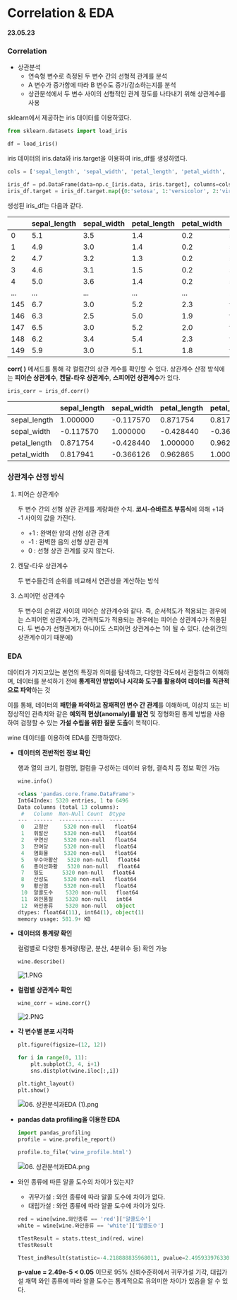 # Correlation & EDA

**23.05.23**

### Correlation

- 상관분석
    - 연속형 변수로 측정된 두 변수 간의 선형적 관계를 분석
    - A 변수가 증가함에 따라 B 변수도 증가/감소하는지를 분석
    - 상관분석에서 두 변수 사이의 선형적인 관계 정도를 나타내기 위해 상관계수를 사용

sklearn에서 제공하는 iris 데이터를 이용하였다.

```python
from sklearn.datasets import load_iris

df = load_iris()
```

iris 데이터의 iris.data와 iris.target을 이용하여 iris_df를 생성하였다.

```python
cols = ['sepal_length', 'sepal_width', 'petal_length', 'petal_width', 'target']

iris_df = pd.DataFrame(data=np.c_[iris.data, iris.target], columns=cols)
iris_df.target = iris_df.target.map({0:'setosa', 1:'versicolor', 2:'virginica'})
```

생성된 iris_df는 다음과 같다.

|  | sepal_length | sepal_width | petal_length | petal_width | target |
| --- | --- | --- | --- | --- | --- |
| 0 | 5.1 | 3.5 | 1.4 | 0.2 | setosa |
| 1 | 4.9 | 3.0 | 1.4 | 0.2 | setosa |
| 2 | 4.7 | 3.2 | 1.3 | 0.2 | setosa |
| 3 | 4.6 | 3.1 | 1.5 | 0.2 | setosa |
| 4 | 5.0 | 3.6 | 1.4 | 0.2 | setosa |
| ... | ... | ... | ... | ... | ... |
| 145 | 6.7 | 3.0 | 5.2 | 2.3 | virginica |
| 146 | 6.3 | 2.5 | 5.0 | 1.9 | virginica |
| 147 | 6.5 | 3.0 | 5.2 | 2.0 | virginica |
| 148 | 6.2 | 3.4 | 5.4 | 2.3 | virginica |
| 149 | 5.9 | 3.0 | 5.1 | 1.8 | virginica |

**corr( )** 메서드를 통해 각 컬럼간의 상관 계수를 확인할 수 있다.
상관계수 산정 방식에는 **피어슨 상관계수**, **켄달-타우 상관계수**, **스피어먼 상관계수**가 있다.

```python
iris_corr = iris_df.corr()
```

|  | sepal_length | sepal_width | petal_length | petal_width |
| --- | --- | --- | --- | --- |
| sepal_length | 1.000000 | -0.117570 | 0.871754 | 0.817941 |
| sepal_width | -0.117570 | 1.000000 | -0.428440 | -0.366126 |
| petal_length | 0.871754 | -0.428440 | 1.000000 | 0.962865 |
| petal_width | 0.817941 | -0.366126 | 0.962865 | 1.000000 |

### 상관계수 산정 방식

1. 피어슨 상관계수
    
    두 변수 간의 선형 상관 관계를 계량화한 수치. **코시-슈바르츠 부등식**에 의해 +1과 -1 사이의 값을 가진다.
    
    - +1 : 완벽한 양의 선형 상관 관계
    - -1 : 완벽한 음의 선형 상관 관계
    - 0 : 선형 상관 관계를 갖지 않는다.
2. 켄달-타우 상관계수
    
    두 변수들간의 순위를 비교해서 연관성을 계산하는 방식
    
3. 스피어먼 상관계수
    
    두 변수의 순위값 사이의 피어슨 상관계수와 같다.
    즉, 순서척도가 적용되는 경우에는 스피어먼 상관계수가, 간격척도가 적용되는 경우에는 피어슨 상관계수가 적용된다.
    두 변수가 선형관계가 아니어도 스피어먼 상관계수는 1이 될 수 있다. (순위간의 상관계수이기 때문에)
    

### EDA

데이터가 가지고있는 본연의 특징과 의미를 탐색하고, 다양한 각도에서 관찰하고 이해하며,
데이터를 분석하기 전에 **통계적인 방법이나 시각화 도구를 활용하여 데이터를 직관적으로 파악**하는 것

이를 통해, 데이터의 **패턴을 파악하고 잠재적인 변수 간 관계**를 이해하며,
이상치 또는 비정상적인 관측치와 같은 **예외적 현상(anomaly)를 발견** 및
정형화된 통계 방법을 사용하여 검정할 수 있는 **가설 수립을 위한 질문 도출**이 목적이다.

wine 데이터를 이용하여 EDA를 진행하였다.

- **데이터의 전반적인 정보 확인**
    
    행과 열의 크기, 컬럼명, 컬럼을 구성하는 데이터 유형, 결측치 등 정보 확인 가능
    
    ```python
    wine.info()
    ```
    
    ```python
    <class 'pandas.core.frame.DataFrame'>
    Int64Index: 5320 entries, 1 to 6496
    Data columns (total 13 columns):
     #   Column  Non-Null Count  Dtype  
    ---  ------  --------------  -----  
     0   고정산     5320 non-null   float64
     1   휘발산     5320 non-null   float64
     2   구연산     5320 non-null   float64
     3   잔여당     5320 non-null   float64
     4   염화물     5320 non-null   float64
     5   무수아황산   5320 non-null   float64
     6   총이산화황   5320 non-null   float64
     7   밀도      5320 non-null   float64
     8   산성도     5320 non-null   float64
     9   황산염     5320 non-null   float64
     10  알콜도수    5320 non-null   float64
     11  와인품질    5320 non-null   int64  
     12  와인종류    5320 non-null   object 
    dtypes: float64(11), int64(1), object(1)
    memory usage: 581.9+ KB
    ```
    
- **데이터의 통계량 확인**
    
    컬럼별로 다양한 통계량(평균, 분산, 4분위수 등) 확인 가능
    
    ```python
    wine.describe()
    ```
    
    ![1.PNG](/img/상관관계_1.png)
    
- **컬럼별 상관계수 확인**
    
    ```python
    wine_corr = wine.corr()
    ```
    
    ![2.PNG](/img/상관관계_2.png)
    
- **각 변수별 분포 시각화**
    
    ```python
    plt.figure(figsize=(12, 12))
    
    for i in range(0, 11):
    	plt.subplot(3, 4, i+1)
    	sns.distplot(wine.iloc[:,i])
    
    plt.tight_layout()
    plt.show()
    ```
    
    ![06. 상관분석과EDA (1).png](/img/상관관계_3.png)
    
- **pandas data profiling을 이용한 EDA**
    
    ```python
    import pandas_profiling
    profile = wine.profile_report()
    
    profile.to_file('wine_profile.html')
    ```
    
    ![06. 상관분석과EDA.png](/img/상관관계_4.png)
    
- 와인 종류에 따른 알콜 도수의 차이가 있는지?
    - 귀무가설 : 와인 종류에 따라 알콜 도수에 차이가 없다.
    - 대립가설 : 와인 종류에 따라 알콜 도수에 차이가 있다.
    
    ```python
    red = wine[wine.와인종류 == 'red']['알콜도수']
    white = wine[wine.와인종류 == 'white']['알콜도수']
    
    tTestResult = stats.ttest_ind(red, wine)
    tTestResult
    ```
    
    ```python
    Ttest_indResult(statistic=-4.218888835968011, pvalue=2.4959339763303842e-05)
    ```
    
    **p-value = 2.49e-5 < 0.05** 이므로 95% 신뢰수준하에서 귀무가설 기각, 대립가설 채택
    와인 종류에 따라 알콜 도수는 통계적으로 유의미한 차이가 있음을 알 수 있다.